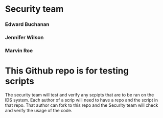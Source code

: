 # Security team
### Edward Buchanan
### Jennifer Wilson
### Marvin Roe



# This Github repo is for testing scripts

The security team will test and verify any scpipts that are to be ran on the IDS system. Each author of a scrip will need to have a repo and the script in that repo. That author can fork to this repo and the Security team will check and verify the usage of the code.
